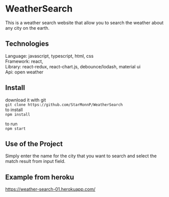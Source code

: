 # WeatherSearch
  This is a weather search website that allow you to search the weather about any city on the earth.
## Technologies  
  Language: javascript, typescript, html, css  
  Framework: react,  
  Library: react-redux, react-chart.js, debounce/lodash, material ui  
  Api: open weather  

## Install
  download it with git  
  `git clone https://github.com/StarMonnP/WeatherSearch`  
to install  
`npm install`

to run  
`npm start`



## Use of the Project
  Simply enter the name for the city that you want to search and select the match result from input field.
## Example from heroku
https://weather-search-01.herokuapp.com/
